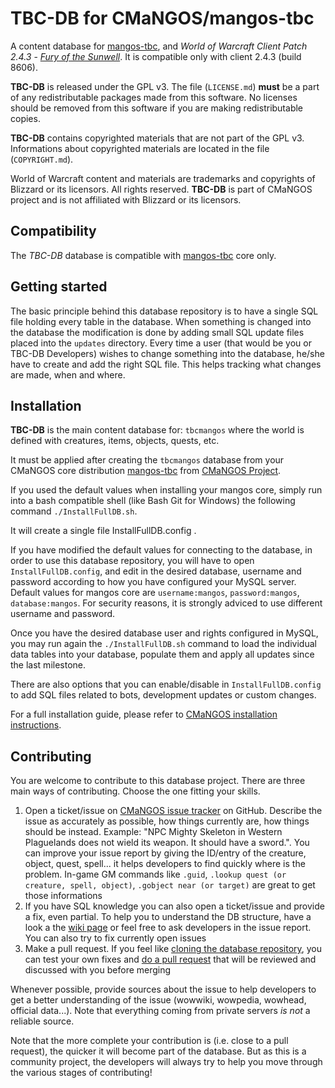 TBC-DB for CMaNGOS/mangos-tbc
======================
A content database for [mangos-tbc][10], and *World of Warcraft Client Patch
2.4.3* - [_Fury of the Sunwell_][50]. It is compatible only with client 2.4.3 (build 8606).

**TBC-DB** is released under the GPL v3.  The file (`LICENSE.md`)
**must** be a part of any redistributable packages made from this software.  No
licenses should be removed from this software if you are making redistributable
copies.

**TBC-DB** contains copyrighted materials that are not part of the GPL v3.
Informations about copyrighted materials are located in the file (`COPYRIGHT.md`).

World of Warcraft content and materials are trademarks and copyrights of Blizzard or its licensors. All rights reserved.
**TBC-DB** is part of CMaNGOS project and is not affiliated with Blizzard or its licensors.

Compatibility
-------------
The *TBC-DB* database is compatible with [mangos-tbc][10] core only.

Getting started
---------------
The basic principle behind this database repository is to have a single SQL file
holding every table in the database. When something is changed into the database
the modification is done by adding small SQL update files placed into the `updates` directory.
Every time a user (that would be you or TBC-DB Developers) wishes to change something into the database, he/she
have to create and add the right SQL file. This helps tracking what changes are made, when and where.

Installation
------------
**TBC-DB** is the main content database for: `tbcmangos` where the world is defined
with creatures, items, objects, quests, etc.

It must be applied after creating the `tbcmangos` database from your CMaNGOS core distribution [mangos-tbc][10] from [CMaNGOS Project][13].

If you used the default values when installing your mangos core, simply run into a bash compatible shell (like Bash Git for Windows) the following command `./InstallFullDB.sh`.

It will create a single file InstallFullDB.config .

If you have modified the default values for connecting to the database, in order to use this database repository, you will have to open `InstallFullDB.config`, and edit in the desired database, username and password according to how you have configured your MySQL server. Default values for mangos core are `username:mangos`, `password:mangos`, `database:mangos`. For security reasons, it is strongly adviced to use different username and password.

Once you have the desired database user and rights configured in MySQL, you may run again the `./InstallFullDB.sh` command to load the individual data tables into your database, populate them and apply all updates since the last milestone.

There are also options that you can enable/disable in `InstallFullDB.config` to add SQL files related to bots, development updates or custom changes.

For a full installation guide, please refer to [CMaNGOS installation instructions][14].

Contributing
------------
You are welcome to contribute to this database project. There are three main ways of contributing. Choose the one fitting your skills.

1. Open a ticket/issue on [CMaNGOS issue tracker][15] on GitHub. Describe the issue as accurately as
possible, how things currently are, how things should be instead. Example: "NPC Mighty Skeleton in Western Plaguelands does not wield its weapon. It should have a sword.". You can improve your issue report by giving the ID/entry of the creature, object, quest, spell... it helps developers to find quickly where is the problem. In-game GM commands like `.guid`, `.lookup quest (or creature, spell, object)`, `.gobject near (or target)` are great to get those informations
2. If you have SQL knowledge you can also open a ticket/issue and provide a fix, even partial. To help you to understand the DB structure, have a look a the [wiki page][16] or feel free to ask developers in the issue report. You can also try to fix currently open issues
3. Make a pull request. If you feel like [cloning the database repository][17], you can test your own fixes and [do a pull request][18] that will be reviewed and discussed with you before merging

Whenever possible, provide sources about the issue to help developers to get a better understanding of the issue (wowwiki, wowpedia, wowhead, official data...). Note that everything coming from private servers *is not* a reliable source.

Note that the more complete your contribution is (i.e. close to a pull request), the quicker it will become part of the database.
But as this is a community project, the developers will always try to help you move through the various stages of contributing!

[1]: https://github.com/cmangos/mangos-tbc "mangos-tbc"

[10]: https://github.com/cmangos/mangos-tbc/ "mangos tbc"
[12]: https://github.com/cmangos/tbc-db/ "content database"
[13]: http://www.cmangos.net/ "CMaNGOS Project"
[14]: https://github.com/cmangos/issues/wiki/Installation-Instructions "CMaNGOS installation instructions"
[15]: https://github.com/cmangos/issues/issues/ "CMaNGOS issue tracker"
[16]: https://github.com/cmangos/issues/wiki/mangosdb_struct
[17]: https://help.github.com/articles/fork-a-repo/
[18]: https://help.github.com/articles/creating-a-pull-request/

[50]: http://eu.blizzard.com/en-gb/games/wow/ "World of Warcraft"
[51]: http://www.wowpedia.org/Patch_2.4.3 "WoW 2.4.3 - Fury of the Sunwell"

[101]: http://github.com/ "github - social coding"
